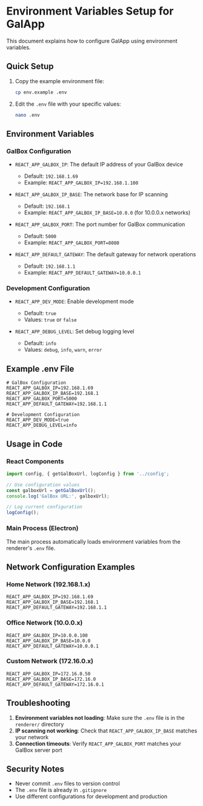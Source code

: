 # Environment Variables Setup for GalApp

This document explains how to configure GalApp using environment variables.

## Quick Setup

1. Copy the example environment file:
   ```bash
   cp env.example .env
   ```

2. Edit the `.env` file with your specific values:
   ```bash
   nano .env
   ```

## Environment Variables

### GalBox Configuration

- `REACT_APP_GALBOX_IP`: The default IP address of your GalBox device
  - Default: `192.168.1.69`
  - Example: `REACT_APP_GALBOX_IP=192.168.1.100`

- `REACT_APP_GALBOX_IP_BASE`: The network base for IP scanning
  - Default: `192.168.1`
  - Example: `REACT_APP_GALBOX_IP_BASE=10.0.0` (for 10.0.0.x networks)

- `REACT_APP_GALBOX_PORT`: The port number for GalBox communication
  - Default: `5000`
  - Example: `REACT_APP_GALBOX_PORT=8080`

- `REACT_APP_DEFAULT_GATEWAY`: The default gateway for network operations
  - Default: `192.168.1.1`
  - Example: `REACT_APP_DEFAULT_GATEWAY=10.0.0.1`

### Development Configuration

- `REACT_APP_DEV_MODE`: Enable development mode
  - Default: `true`
  - Values: `true` or `false`

- `REACT_APP_DEBUG_LEVEL`: Set debug logging level
  - Default: `info`
  - Values: `debug`, `info`, `warn`, `error`

## Example .env File

```env
# GalBox Configuration
REACT_APP_GALBOX_IP=192.168.1.69
REACT_APP_GALBOX_IP_BASE=192.168.1
REACT_APP_GALBOX_PORT=5000
REACT_APP_DEFAULT_GATEWAY=192.168.1.1

# Development Configuration
REACT_APP_DEV_MODE=true
REACT_APP_DEBUG_LEVEL=info
```

## Usage in Code

### React Components
```javascript
import config, { getGalBoxUrl, logConfig } from '../config';

// Use configuration values
const galboxUrl = getGalBoxUrl();
console.log('GalBox URL:', galboxUrl);

// Log current configuration
logConfig();
```

### Main Process (Electron)
The main process automatically loads environment variables from the renderer's `.env` file.

## Network Configuration Examples

### Home Network (192.168.1.x)
```env
REACT_APP_GALBOX_IP=192.168.1.69
REACT_APP_GALBOX_IP_BASE=192.168.1
REACT_APP_DEFAULT_GATEWAY=192.168.1.1
```

### Office Network (10.0.0.x)
```env
REACT_APP_GALBOX_IP=10.0.0.100
REACT_APP_GALBOX_IP_BASE=10.0.0
REACT_APP_DEFAULT_GATEWAY=10.0.0.1
```

### Custom Network (172.16.0.x)
```env
REACT_APP_GALBOX_IP=172.16.0.50
REACT_APP_GALBOX_IP_BASE=172.16.0
REACT_APP_DEFAULT_GATEWAY=172.16.0.1
```

## Troubleshooting

1. **Environment variables not loading**: Make sure the `.env` file is in the `renderer/` directory
2. **IP scanning not working**: Check that `REACT_APP_GALBOX_IP_BASE` matches your network
3. **Connection timeouts**: Verify `REACT_APP_GALBOX_PORT` matches your GalBox server port

## Security Notes

- Never commit `.env` files to version control
- The `.env` file is already in `.gitignore`
- Use different configurations for development and production 